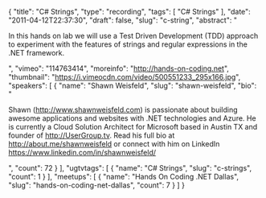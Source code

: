 {
  "title": "C# Strings",
  "type": "recording",
  "tags": [
    "C# Strings"
  ],
  "date": "2011-04-12T22:37:30",
  "draft": false,
  "slug": "c-string",
  "abstract": "<p>In this hands on lab we will use a Test Driven Development (TDD) approach to experiment with the features of strings and regular expressions in the .NET framework.</p>",
  "vimeo": "114763414",
  "moreinfo": "http://hands-on-coding.net",
  "thumbnail": "https://i.vimeocdn.com/video/500551233_295x166.jpg",
  "speakers": [
    {
      "name": "Shawn Weisfeld",
      "slug": "shawn-weisfeld",
      "bio": "<p>Shawn (http://www.shawnweisfeld.com) is passionate about building awesome applications and websites with .NET technologies and Azure. He is currently a Cloud Solution Architect for Microsoft based in Austin TX and founder of http://UserGroup.tv. Read his full bio at http://about.me/shawnweisfeld or connect with him on LinkedIn https://www.linkedin.com/in/shawnweisfeld/</p>",
      "count": 72
    }
  ],
  "ugtvtags": [
    {
      "name": "C# Strings",
      "slug": "c-strings",
      "count": 1
    }
  ],
  "meetups": [
    {
      "name": "Hands On Coding .NET Dallas",
      "slug": "hands-on-coding-net-dallas",
      "count": 7
    }
  ]
}